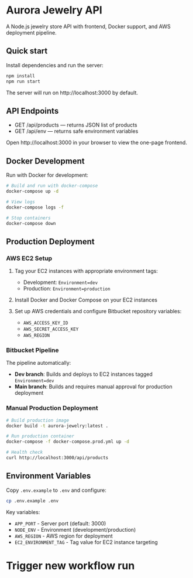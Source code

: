 # Aurora Jewelry API

A Node.js jewelry store API with frontend, Docker support, and AWS deployment pipeline.

## Quick start

Install dependencies and run the server:

```bash
npm install
npm run start
```

The server will run on http://localhost:3000 by default.

## API Endpoints

- GET /api/products — returns JSON list of products
- GET /api/env — returns safe environment variables

Open http://localhost:3000 in your browser to view the one-page frontend.

## Docker Development

Run with Docker for development:

```bash
# Build and run with docker-compose
docker-compose up -d

# View logs
docker-compose logs -f

# Stop containers
docker-compose down
```

## Production Deployment

### AWS EC2 Setup

1. Tag your EC2 instances with appropriate environment tags:

   - Development: `Environment=dev`
   - Production: `Environment=production`

2. Install Docker and Docker Compose on your EC2 instances

3. Set up AWS credentials and configure Bitbucket repository variables:
   - `AWS_ACCESS_KEY_ID`
   - `AWS_SECRET_ACCESS_KEY`
   - `AWS_REGION`

### Bitbucket Pipeline

The pipeline automatically:

- **Dev branch**: Builds and deploys to EC2 instances tagged `Environment=dev`
- **Main branch**: Builds and requires manual approval for production deployment

### Manual Production Deployment

```bash
# Build production image
docker build -t aurora-jewelry:latest .

# Run production container
docker-compose -f docker-compose.prod.yml up -d

# Health check
curl http://localhost:3000/api/products
```

## Environment Variables

Copy `.env.example` to `.env` and configure:

```bash
cp .env.example .env
```

Key variables:

- `APP_PORT` - Server port (default: 3000)
- `NODE_ENV` - Environment (development/production)
- `AWS_REGION` - AWS region for deployment
- `EC2_ENVIRONMENT_TAG` - Tag value for EC2 instance targeting
# Trigger new workflow run
